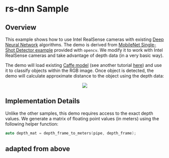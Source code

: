 # rs-dnn Sample

## Overview
This example shows how to use Intel RealSense cameras with existing [Deep Neural Network](https://en.wikipedia.org/wiki/Deep_learning) algorithms. The demo is derived from [MobileNet Single-Shot Detector example](https://github.com/opencv/opencv/blob/3.4.0/samples/dnn/ssd_mobilenet_object_detection.cpp) provided with `opencv`. We modify it to work with Intel RealSense cameras and take advantage of depth data (in a very basic way). 


The demo will load existing [Caffe model](https://github.com/chuanqi305/MobileNet-SSD) (see another tutorial [here](https://docs.opencv.org/3.3.0/d5/de7/tutorial_dnn_googlenet.html)) and use it to classify objects within the RGB image. Once object is detected, the demo will calculate approximate distance to the object using the depth data:

<p align="center"><img src="res/1.PNG" /></p>

## Implementation Details

Unlike the other samples, this demo requires access to the exact depth values. We generate a matrix of floating point values (in meters) using the following helper function:
```cpp
auto depth_mat = depth_frame_to_meters(pipe, depth_frame);
```

## adapted from above

